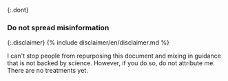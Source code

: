 {:.dont}
### Do not spread misinformation

{:.disclaimer}
{% include disclaimer/en/disclaimer.md %}


I can't stop people from repurposing this document and mixing in guidance that is not backed by science. However, if you do so, do not attribute me. There are no treatments yet.

